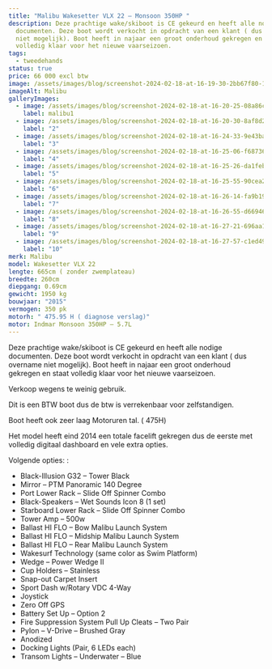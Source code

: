 ```yaml
---
title: "Malibu Wakesetter VLX 22 – Monsoon 350HP "
description: Deze prachtige wake/skiboot is CE gekeurd en heeft alle nodige
  documenten. Deze boot wordt verkocht in opdracht van een klant ( dus overname
  niet mogelijk). Boot heeft in najaar een groot onderhoud gekregen en staat
  volledig klaar voor het nieuwe vaarseizoen.
tags:
  - tweedehands
status: true
price: 66 000 excl btw
image: /assets/images/blog/screenshot-2024-02-18-at-16-19-30-2bb67f80-1a04-40b6-9f06-49401c7e2f62-avif-image-498-×-664-pixels-.png
imageAlt: Malibu
galleryImages:
  - image: /assets/images/blog/screenshot-2024-02-18-at-16-20-25-08a86c9f-3522-4dca-be49-755b3218b8f4-avif-image-498-×-664-pixels-.png
    label: malibu1
  - image: /assets/images/blog/screenshot-2024-02-18-at-16-20-30-8af8d289-8936-47e6-852c-3c0044bfcef0-avif-image-498-×-664-pixels-.png
    label: "2"
  - image: /assets/images/blog/screenshot-2024-02-18-at-16-24-33-9e43ba08-0921-41b3-810f-ba70c0301280-avif-image-498-×-664-pixels-.png
    label: "3"
  - image: /assets/images/blog/screenshot-2024-02-18-at-16-25-06-f6873667-a1c7-49f3-8919-a80188e3eb8a-avif-image-498-×-664-pixels-.png
    label: "4"
  - image: /assets/images/blog/screenshot-2024-02-18-at-16-25-26-da1feb99-bf26-423a-a2eb-c7031a5b9123-avif-image-498-×-664-pixels-.png
    label: "5"
  - image: /assets/images/blog/screenshot-2024-02-18-at-16-25-55-90cea274-7d7d-42cb-a15b-5ac7c25c32d9-avif-image-498-×-664-pixels-.png
    label: "6"
  - image: /assets/images/blog/screenshot-2024-02-18-at-16-26-14-fa9b19a5-7b43-477d-b108-a942b68879d7-avif-image-498-×-664-pixels-.png
    label: "7"
  - image: /assets/images/blog/screenshot-2024-02-18-at-16-26-55-d669466d-afe5-446d-b897-11ba1eaaad0a-avif-image-498-×-570-pixels-.png
    label: "8"
  - image: /assets/images/blog/screenshot-2024-02-18-at-16-27-21-696aa1d9-2d97-4ea5-a74d-b20bbef462ca-avif-image-498-×-664-pixels-.png
    label: "9"
  - image: /assets/images/blog/screenshot-2024-02-18-at-16-27-57-c1ed496a-cbe6-4e92-a4ee-90587888d39f-avif-image-498-×-285-pixels-.png
    label: "10"
merk: Malibu
model: Wakesetter VLX 22
lengte: 665cm ( zonder zwemplateau)
breedte: 260cm
diepgang: 0.69cm
gewicht: 1950 kg
bouwjaar: "2015"
vermogen: 350 pk
motorh: " 475.95 H ( diagnose verslag)"
motor: Indmar Monsoon 350HP – 5.7L
---
```

Deze prachtige wake/skiboot is CE gekeurd en heeft alle nodige documenten. Deze boot wordt verkocht in opdracht van een klant ( dus overname niet mogelijk). Boot heeft in najaar een groot onderhoud gekregen en staat volledig klaar voor het nieuwe vaarseizoen.

Verkoop wegens te weinig gebruik.

Dit is een BTW boot dus de btw is verrekenbaar voor zelfstandigen.

Boot heeft ook zeer laag Motoruren tal. ( 475H)

Het model heeft eind 2014 een totale facelift gekregen dus de eerste met volledig digitaal dashboard en vele extra opties.

Volgende opties: :

*   Black-Illusion G32 – Tower Black
*   Mirror – PTM Panoramic 140 Degree
*    Port Lower Rack – Slide Off Spinner Combo
*    Black-Speakers – Wet Sounds Icon 8 (1 set)
*    Starboard Lower Rack – Slide Off Spinner Combo
*    Tower Amp – 500w
*    Ballast HI FLO – Bow Malibu Launch System
*    Ballast HI FLO – Midship Malibu Launch System
*    Ballast HI FLO – Rear Malibu Launch System
*    Wakesurf Technology (same color as Swim Platform)
*    Wedge – Power Wedge II
*    Cup Holders – Stainless
*    Snap-out Carpet Insert
*    Sport Dash w/Rotary VDC 4-Way
*    Joystick
*    Zero Off GPS
*    Battery Set Up – Option 2
*    Fire Suppression System Pull Up Cleats – Two Pair
*    Pylon – V-Drive – Brushed Gray
*    Anodized
*    Docking Lights (Pair, 6 LEDs each)
*    Transom Lights – Underwater – Blue
